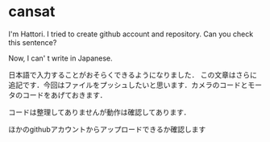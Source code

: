 # cansat

I'm Hattori.
I tried to create github account and repository.
Can you check this sentence?

Now, I can' t write in Japanese.

日本語で入力することがおそらくできるようになりました．
この文章はさらに追記です．今回はファイルをプッシュしたいと思います．カメラのコードとモータのコードをあげておきます．

コードは整理してありませんが動作は確認してあります．

ほかのgithubアカウントからアップロードできるか確認します